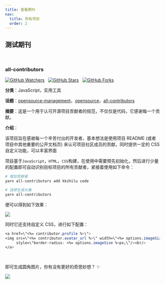 ```yaml
---
title: 查看期刊
nav:
  title: 所有项目
  order: 2
---
```


## 测试期刊

<br/>

### all-contributors

<p>
  <a title="GitHub Watchers" target="_blank" href="https://github.com/all-contributors/all-contributors/watchers"><img alt="GitHub Watchers" src="https://img.shields.io/github/watchers/all-contributors/all-contributors.svg?label=Watchers&style=social"></a>  
  &nbsp;
  <a title="GitHub Stars" target="_blank" href="https://github.com/all-contributors/all-contributors/stargazers"><img alt="GitHub Stars" src="https://img.shields.io/github/stars/all-contributors/all-contributors.svg?label=Stars&style=social"></a>  
  &nbsp;
  <a title="GitHub Forks" target="_blank" href="https://github.com/all-contributors/all-contributors/network/members"><img alt="GitHub Forks" src="https://img.shields.io/github/forks/all-contributors/all-contributors.svg?label=Forks&style=social"></a>
</p>

**分类**：JavaScript，实用工具

**话题**：[opensource-management](https://github.com/topics/opensource-management)，[opensource](https://github.com/topics/opensource)，[all-contributors](https://github.com/topics/all-contributors)

**摘要**：这是一个用于认可开源项目贡献者的规范，不仅仅是代码，它感谢每一个贡献。

**介绍**：

该项目旨在感谢每一个辛苦付出的开发者，基本想法是使用项目 README (或者项目中其他重要的公开文档页) 来认可项目社区成员的贡献，同时提供一定的 CSS 自定义功能，可以丰富界面

项目基于`JavaScript`，`HTML`，`CSS`构建，在使用中需要预先初始化，然后进行少量的配置即可自动识别目标项目的所有贡献者，紧接着使用如下命令：

```bash
# 增加贡献者
yarn all-contributors add kkzhilu code

# 选择生成头像
yarn all-contributors
```

便可以得到如下效果：

![](https://p3-juejin.byteimg.com/tos-cn-i-k3u1fbpfcp/1f82bd6078904027b0b208b2190896d9~tplv-k3u1fbpfcp-zoom-1.image)

同时它还支持自定义 CSS，进行如下配置：

```css
<a href=\"<%= contributor.profile %>\">
<img src=\"<%= contributor.avatar_url %>\" width=\"<%= options.imageSize %>px;\"
     style=\"border-radius: <%= options.imageSize %>px;\"/><br/>
</a>
```

<br/>

即可生成圆角图片，你有没有更好的奇思妙想？ ✨

![](https://p1-juejin.byteimg.com/tos-cn-i-k3u1fbpfcp/41dbb4c7f7c24460b7b6f207a2096b61~tplv-k3u1fbpfcp-zoom-1.image)

